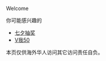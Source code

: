 Welcome

你可能感兴趣的
*   [七夕抽奖](https://hoshinoholic.github.io/html/qixichoujiang/index.html)
*   [V我50](https://hoshinoholic.github.io/html/vMe50/index.html)



本页仅供海外华人访问其它访问责任自负。

